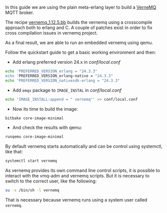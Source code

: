 In this guide we are using the plain meta-erlang layer to build a [VerneMQ](hhttps://vernemq.com/) MQTT broker.

The recipe [vernemq_1.12.5.bb](https://github.com/meta-erlang/meta-erlang/blob/master/recipes-connectivity/vernemq/vernemq_1.12.5.bb) builds the vernemq using a crosscompile approach both to erlang and C. A couple of patches exist in order to fix cross compilation issues in vernemq project.

As a final result, we are able to run an embedded vernemq using qemu.

Follow the quickstart guide to get a basic working environment and then:

- Add erlang preferred version 24.x in _conf/local.conf_

```bash
echo 'PREFERRED_VERSION_erlang = "24.3.3"
echo 'PREFERRED_VERSION_erlang-native = "24.3.3"
echo 'PREFERRED_VERSION_nativesdk-erlang = "24.3.3"
```

- Add `emqx` package to `IMAGE_INSTAL` in _conf/local.conf_

```bash
echo 'IMAGE_INSTALL:append = " vernemq"' >> conf/local.conf
```

- Now its time to build the image:

```bash
bitbake core-image-minimal
```

- And check the results with qemu:

```bash
runqemu core-image-minimal
```

By default vernemq starts automatically and can be control using systemctl, like that:

```bash
systemctl start vernemq
```

As vernemq provides its own command line control scripts, it is possible to interact with the vmq-adm and vernemq scripts.
But it is necessary to switch to the correct user, like the following:

```bash
su -s /bin/sh -l vernemq
```

That is necessary because vernemq runs using a system user called `vernemq`.
